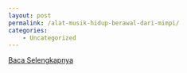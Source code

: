 ```yaml
---
layout: post
permalink: /alat-musik-hidup-berawal-dari-mimpi/
categories:
    - Uncategorized
---
```


[Baca Selengkapnya](/07)